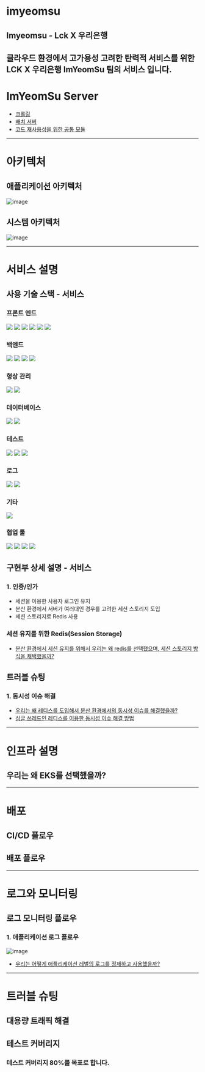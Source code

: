 # imyeomsu
##  Imyeomsu - Lck X 우리은행 
클라우드 환경에서 고가용성 고려한 탄력적 서비스를 위한 LCK X 우리은행 ImYeomSu 팀의 서비스 입니다.
---
# ImYeomSu Server
- [크롤링](https://github.com/I-m-YeomSu/imyeomsu-crawling)
- [배치 서버](https://github.com/I-m-YeomSu/imyeomsu-batch)
- [코드 재사용성을 위한 공통 모듈](https://github.com/I-m-YeomSu/imyeomsu-lck-common-utils)

---
# 아키텍처
## 애플리케이션 아키텍처
![image](https://github.com/I-m-YeomSu/imyeomsu-lck/assets/81970382/1625c015-3eab-4c6a-97c5-b7932ef1678d)


## 시스템 아키텍처
![image](https://github.com/I-m-YeomSu/imyeomsu-lck/assets/81970382/0bed8ca7-52c9-4991-8ed7-3fe22dbd5afd)


---
# 서비스 설명
## 사용 기술 스택 - 서비스
### 프론트 엔드
<div>
    <img src="https://img.shields.io/badge/-HTML-E34F26?style=flat&logo=Html5&logoColor=white"/>
    <img src="https://img.shields.io/badge/-CSS-1572B6?style=flat&logo=CSS3&logoColor=white"/>
    <img src="https://img.shields.io/badge/-Javascript-F7DF1E?style=flat&logo=javascript&logoColor=white"/>
    <img src="https://img.shields.io/badge/-Thymeleaf-005F0F?style=flat&logo=thymeleaf&logoColor=white"/>
    <img src="https://img.shields.io/badge/-Bootstrap-7952B3?style=flat&logo=bootstrap&logoColor=white"/>
    <img src="https://img.shields.io/badge/-JQuery-0769AD?style=flat&logo=JQuery&logoColor=white"/>
</div>


### 백엔드
<div>
  <img src="https://img.shields.io/badge/-SpringBoot-6DB33F?style=flat&logo=springboot&logoColor=white"/>
  <img src="https://img.shields.io/badge/-Spring Security-6DB33F?style=flat&logo=springsecurity&logoColor=white"/>
  <img src="https://img.shields.io/badge/-Spring Data Jpa-6DB33F?style=flat&logoColor=white"/>
  <img src="https://img.shields.io/badge/-Query Dsl-4695EB?style=flat&logoColor=white"/>
</div>

### 형상 관리
<div>
  <img src="https://img.shields.io/badge/-Git-F05032?style=flat&logo=git&logoColor=white"/>
  <img src="https://img.shields.io/badge/-GitHub-181717?style=flat&logo=GitHub&logoColor=white"/>
</div>

### 데이터베이스
<div>
  <img src="https://img.shields.io/badge/-Mysql-4479A1?style=flat&logo=MySQL&logoColor=white"/>
  <img src="https://img.shields.io/badge/-Redis-DC382D?style=flat&logo=Redis&logoColor=white"/>
</div>

### 테스트
<div>
  <img src="https://img.shields.io/badge/-Junit5-25A162?style=flat&logo=Junit5&logoColor=white"/>
  <img src="https://img.shields.io/badge/-Mockito-41AD48?style=flat"/>
  <img src="https://img.shields.io/badge/-Jacoco-891B26?style=flat/>
  <img src="https://img.shields.io/badge/-Coverrals-173B3F?style=flat"/>
</div>

### 로그
<div>
  <img src="https://img.shields.io/badge/-Logback-E1763F?style=flat"/>
  <img src="https://img.shields.io/badge/-Slf4j-189C01?style=flat" />
</div>


### 기타 
<img src="https://img.shields.io/badge/-Jitpack-33485C?style=flat"/>

### 협업 툴
<div>
  <img src="https://img.shields.io/badge/-Slack-4A154B?style=flat&logo=Slack&logoColor=white"/>
  <img src="https://img.shields.io/badge/-Notion-000000?style=flat&logo=Notion&logoColor=white"/>
  <img src="https://img.shields.io/badge/-Google Sheets-34A853?style=flat&logo=Google Sheets&logoColor=white"/>
  <img src="https://img.shields.io/badge/-Google Slides-FBBC04?style=flat&logo=Google Slides&logoColor=white"/>
</div>

## 구현부 상세 설명 - 서비스
### 1. 인증/인가
- 세션을 이용한 사용자 로그인 유지
- 분산 환경에서 서버가 여러대인 경우를 고려한 세션 스토리지 도입
- 세션 스토리지로 Redis 사용

### 세션 유지를 위한 Redis(Session Storage)
- [분산 환경에서 세션 유지를 위해서 우리는 왜 redis를 선택했으며, 세션 스토리지 방식을 채택했을까?](https://github.com/I-m-YeomSu/imyeomsu-lck/issues/85)


## 트러블 슈팅
### 1. 동시성 이슈 해결 
- [우리는 왜 레디스를 도입해서 분산 환경에서의 동시성 이슈를 해결했을까?](https://github.com/I-m-YeomSu/imyeomsu-lck/issues/83)
- [싱글 쓰레드인 레디스를 이용한 동시성 이슈 해결 방법](https://github.com/I-m-YeomSu/imyeomsu-lck/issues/84)

----

# 인프라 설명
## 우리는 왜 EKS를 선택했을까?

---
# 배포
## CI/CD 플로우

## 배포 플로우

---
# 로그와 모니터링
## 로그 모니터링 플로우
### 1. 애플리케이션 로그 플로우 
![image](https://github.com/I-m-YeomSu/imyeomsu-lck/assets/81970382/a36c826e-8201-44f6-89b1-97b7d805e7b2)
- [우리는 어떻게 애플리케이션 레벌의 로그를 정제하고 사용했을까?](https://github.com/I-m-YeomSu/imyeomsu-lck/issues/86)

---
# 트러블 슈팅


## 대용량 트래픽 해결

## 테스트 커버리지


### 테스트 커버리지 80%를 목표로 합니다.

